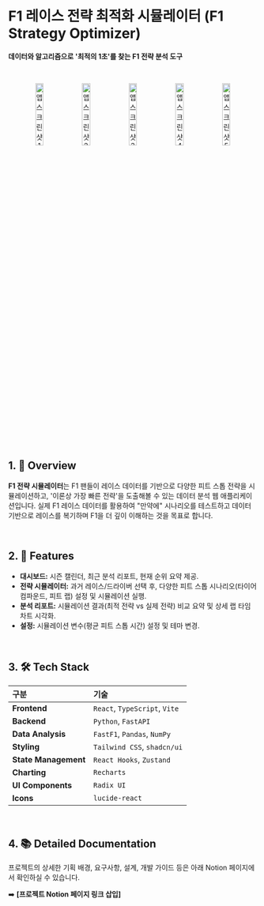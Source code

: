 # F1 레이스 전략 최적화 시뮬레이터 (F1 Strategy Optimizer)

**데이터와 알고리즘으로 '최적의 1초'를 찾는 F1 전략 분석 도구**

<br>

<p align="center">
  <img src="URL_이미지_1" alt="앱 스크린샷 1" width="18%">
  <img src="URL_이미지_2" alt="앱 스크린샷 2" width="18%">
  <img src="URL_이미지_3" alt="앱 스크린샷 3" width="18%">
  <img src="URL_이미지_4" alt="앱 스크린샷 4" width="18%">
  <img src="URL_이미지_5" alt="앱 스크린샷 5" width="18%">
</p>

<br>

## 1. 📖 Overview

**F1 전략 시뮬레이터**는 F1 팬들이 레이스 데이터를 기반으로 다양한 피트 스톱 전략을 시뮬레이션하고, '이론상 가장 빠른 전략'을 도출해볼 수 있는 데이터 분석 웹 애플리케이션입니다. 실제 F1 레이스 데이터를 활용하여 "만약에" 시나리오를 테스트하고 데이터 기반으로 레이스를 복기하며 F1을 더 깊이 이해하는 것을 목표로 합니다.

<br>

## 2. 🚀 Features

* **대시보드:** 시즌 캘린더, 최근 분석 리포트, 현재 순위 요약 제공.
* **전략 시뮬레이터:** 과거 레이스/드라이버 선택 후, 다양한 피트 스톱 시나리오(타이어 컴파운드, 피트 랩) 설정 및 시뮬레이션 실행.
* **분석 리포트:** 시뮬레이션 결과(최적 전략 vs 실제 전략) 비교 요약 및 상세 랩 타임 차트 시각화.
* **설정:** 시뮬레이션 변수(평균 피트 스톱 시간) 설정 및 테마 변경.

<br>

## 3. 🛠️ Tech Stack

| 구분 | 기술 |
| :--- | :--- |
| **Frontend** | `React`, `TypeScript`, `Vite` |
| **Backend** | `Python`, `FastAPI` |
| **Data Analysis** | `FastF1`, `Pandas`, `NumPy` |
| **Styling** | `Tailwind CSS`, `shadcn/ui` |
| **State Management**| `React Hooks`, `Zustand` |
| **Charting** | `Recharts` |
| **UI Components** | `Radix UI` |
| **Icons** | `lucide-react` |

<br>

## 4. 📚 Detailed Documentation

프로젝트의 상세한 기획 배경, 요구사항, 설계, 개발 가이드 등은 아래 Notion 페이지에서 확인하실 수 있습니다.

➡️ **[프로젝트 Notion 페이지 링크 삽입]**
